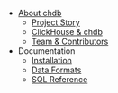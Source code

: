 <!-- docs/_sidebar.md -->

* [About chdb](/)
  * [Project Story](https://auxten.com/the-birth-of-chdb/)
  * [ClickHouse & chdb](https://clickhouse.com/blog/welcome-chdb-to-clickhouse)
  * [Team & Contributors](https://github.com/chdb-io/chdb#contributors)
* Documentation
  * [Installation](install.md)
  * [Data Formats](formats.md)
  * [SQL Reference](sql.md)
